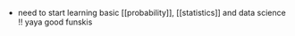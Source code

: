 - need to start learning basic [[probability]], [[statistics]] and data science !! yaya good funskis